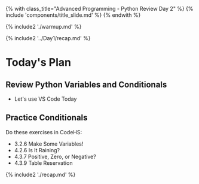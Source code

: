 {% with class_title="Advanced Programming - Python Review Day 2" %}
{% include 'components/title_slide.md' %}
{% endwith %}

{% include2 './warmup.md' %}



{% include2 '../Day1/recap.md' %}


# Today's Plan

## Review Python Variables and Conditionals
- Let's use VS Code Today

## Practice Conditionals
Do these exercises in CodeHS:

- 3.2.6 Make Some Variables!
- 4.2.6 Is It Raining?
- 4.3.7 Positive, Zero, or Negative?
- 4.3.9 Table Reservation






{% include2 './recap.md' %}

